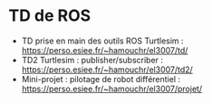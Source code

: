 # TD de ROS

- TD prise en main des outils ROS Turtlesim : https://perso.esiee.fr/~hamouchr/el3007/td/
- TD2 Turtlesim : publisher/subscriber : https://perso.esiee.fr/~hamouchr/el3007/td2/
- Mini-projet : pilotage de robot différentiel : https://perso.esiee.fr/~hamouchr/el3007/projet/
